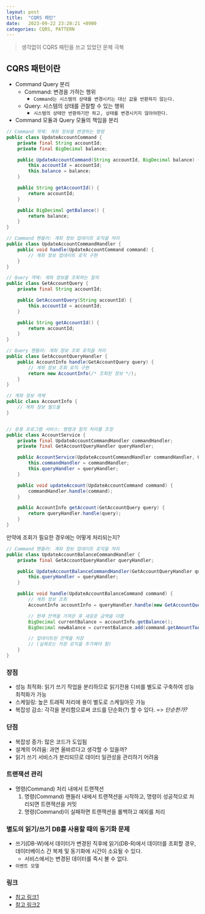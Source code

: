 ```yaml
---
layout: post
title:  "CQRS 패턴"
date:   2023-09-22 23:20:21 +0900
categories: CQRS, PATTERN
---
```


> 생각없이 CQRS 패턴을 쓰고 있었던 문제 극복


## CQRS 패턴이란
- Command Query 분리
    - Command: 변경을 가하는 행위
        - `Command는 시스템의 상태를 변경시키는 대신 값을 반환하지 않는다.`
    - Query: 시스템의 상태를 관찰할 수 있는 행위
        - `시스템의 상태만 반환하기만 하고, 상태를 변경시키지 않아야한다.`
- Command 모듈과 Query 모듈의 책임을 분리

```java
// Command 객체: 계좌 정보를 변경하는 명령
public class UpdateAccountCommand {
    private final String accountId;
    private final BigDecimal balance;

    public UpdateAccountCommand(String accountId, BigDecimal balance) {
        this.accountId = accountId;
        this.balance = balance;
    }

    public String getAccountId() {
        return accountId;
    }

    public BigDecimal getBalance() {
        return balance;
    }
}

// Command 핸들러: 계좌 정보 업데이트 로직을 처리
public class UpdateAccountCommandHandler {
    public void handle(UpdateAccountCommand command) {
        // 계좌 정보 업데이트 로직 구현
    }
}

// Query 객체: 계좌 정보를 조회하는 질의
public class GetAccountQuery {
    private final String accountId;

    public GetAccountQuery(String accountId) {
        this.accountId = accountId;
    }

    public String getAccountId() {
        return accountId;
    }
}

// Query 핸들러: 계좌 정보 조회 로직을 처리
public class GetAccountQueryHandler {
    public AccountInfo handle(GetAccountQuery query) {
        // 계좌 정보 조회 로직 구현
        return new AccountInfo(/* 조회된 정보 */);
    }
}

// 계좌 정보 객체
public class AccountInfo {
    // 계좌 정보 필드들
}


// 응용 프로그램 서비스: 명령과 질의 처리를 조정
public class AccountService {
    private final UpdateAccountCommandHandler commandHandler;
    private final GetAccountQueryHandler queryHandler;

    public AccountService(UpdateAccountCommandHandler commandHandler, GetAccountQueryHandler queryHandler) {
        this.commandHandler = commandHandler;
        this.queryHandler = queryHandler;
    }

    public void updateAccount(UpdateAccountCommand command) {
        commandHandler.handle(command);
    }

    public AccountInfo getAccount(GetAccountQuery query) {
        return queryHandler.handle(query);
    }
}
```

만약에 조회가 필요한 경우에는 어떻게 처리되는지?

```java
// Command 핸들러: 계좌 정보 업데이트 로직을 처리
public class UpdateAccountBalanceCommandHandler {
    private final GetAccountQueryHandler queryHandler;

    public UpdateAccountBalanceCommandHandler(GetAccountQueryHandler queryHandler) {
        this.queryHandler = queryHandler;
    }

    public void handle(UpdateAccountBalanceCommand command) {
        // 계좌 정보 조회
        AccountInfo accountInfo = queryHandler.handle(new GetAccountQuery(command.getAccountId()));

        // 현재 잔액을 가져온 후 새로운 금액을 더함
        BigDecimal currentBalance = accountInfo.getBalance();
        BigDecimal newBalance = currentBalance.add(command.getAmountToAdd());

        // 업데이트된 잔액을 저장
        // (실제로는 저장 로직을 추가해야 함)
    }
}
```

### 장점
- 성능 최적화: 읽기 쓰기 작업을 분리하므로 읽기전용 디비를 별도로 구축하여 성능 최적화가 가능
- 스케일링: 높은 트래픽 처리에 용이 별도로 스케일아웃 가능
- 복잡성 감소: 각각을 분리함으로써 코드를 단순화(?) 할 수 있다. => <i>단순한가?</i>

### 단점
- 복잡성 증가: 많은 코드가 도입됨
- 설계의 어려움: 과연 올바르다고 생각할 수 있을까?
- 읽기 쓰기 서비스가 분리되므로 데이터 일관성을 관리하기 어려움

### 트랜잭션 관리
- 명령(Command) 처리 내에서 트랜잭션
    1. 명령(Command) 핸들러 내에서 트랜잭션을 시작하고, 명령이 성공적으로 처리되면 트랜잭션을 커밋
    2. 명령(Command)이 실패하면 트랜잭션을 롤백하고 예외를 처리

### 별도의 읽기/쓰기 DB를 사용할 때의 동기화 문제
- 쓰기(DB-W)에서 데이터가 변경된 직후에 읽기(DB-R)에서 데이터를 조회할 경우, 데이터베이스 간 복제 및 동기화에 시간이 소요될 수 있다.
    - 서비스에서는 변경된 데이터를 즉시 볼 수 없다.
- `이벤트 모델`


### 링크
- [참고 링크1](https://sejoung.github.io/2020/04/2020-04-28-Spring_and_Data_Synchronization_Between_Queries_and_Commands/#%EC%B0%B8%EC%A1%B0)
- [참고 링크2](https://techblog.pet-friends.co.kr/msa%EB%A5%BC-%EA%B0%80%EA%B8%B0-%EC%9C%84%ED%95%9C-%EC%B2%AB%EA%B1%B8%EC%9D%8C-cqrs-%ED%8C%8C%EC%9D%B4%ED%94%84%EB%9D%BC%EC%9D%B8-%EB%8F%84%EC%9E%85%EA%B8%B0-510206768a22)